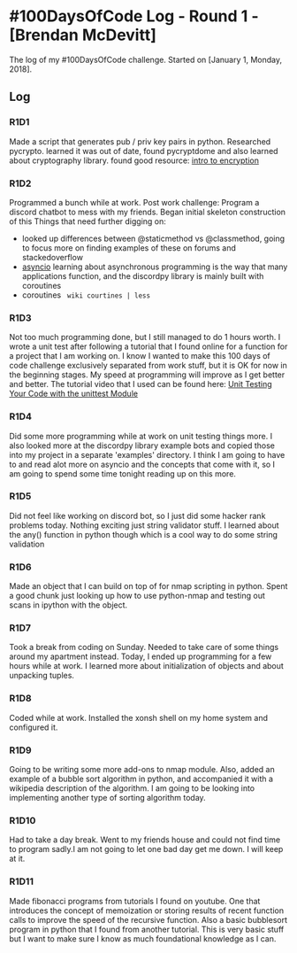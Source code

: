 # #100DaysOfCode Log - Round 1 - [Brendan McDevitt]

The log of my #100DaysOfCode challenge. Started on [January 1, Monday, 2018].

## Log

### R1D1 
Made a script that generates pub / priv key pairs in python. Researched
pycrypto. learned it was out of date, found pycryptdome and also learned about
cryptography library. found good resource: [intro to encryption](https://www.blog.pythonlibrary.org/2016/05/18/python-3-an-intro-to-encryption/)

### R1D2
Programmed a bunch while at work. Post work challenge: Program a discord
chatbot to mess with my friends. Began initial skeleton construction of this 
Things that need further digging on:
- looked up differences between @staticmethod vs @classmethod, going to focus
more on finding examples of these on forums and stackedoverflow
- [asyncio](https://docs.python.org/3/library/asyncio.html) learning about
  asynchronous programming is the way that many applications function, and the
  discordpy library is mainly built with coroutines 
- coroutines `` wiki courtines | less``


### R1D3 
Not too much programming done, but I still managed to do 1 hours worth. I
wrote a unit test after following a tutorial that I found online for a function
for a project that I am working on. I know I wanted to make this 100 days of
code challenge exclusively separated from work stuff, but it is OK for now in
the beginning stages. My speed at programming will improve as I get better and
better. The tutorial video that I used can be found here: 
[Unit Testing Your Code with the unittest Module](https://www.youtube.com/watch?v=6tNS--WetLI)


### R1D4
Did some more programming while at work on unit testing things more. I also
looked more at the discordpy library example bots and copied those into my
project in a separate 'examples' directory. I think I am going to have to and
read alot more on asyncio and the concepts that come with it, so I am going to
spend some time tonight reading up on this more.


### R1D5
Did not feel like working on discord bot, so I just did some hacker rank
problems today. Nothing exciting just string validator stuff. I learned about
the any() function in python though which is a cool way to do some string
validation

### R1D6
Made an object that I can build on top of for nmap scripting in python. Spent a
good chunk just looking up how to use python-nmap and testing out scans in
ipython with the object.

### R1D7 
Took a break from coding on Sunday. Needed to take care of some things around
my apartment instead. Today, I ended up programming for a few hours while at
work. I learned more about initialization of objects and about unpacking
tuples.

### R1D8
Coded while at work. Installed the xonsh shell on my home system and configured
it.

### R1D9 
Going to be writing some more add-ons to nmap module. Also, added an example of
a bubble sort algorithm in python, and accompanied it with a wikipedia
description of the algorithm. I am going to be looking into implementing
another type of sorting algorithm today.

### R1D10
Had to take a day break. Went to my friends house and could not find time to
program sadly.I am not going to let one bad day get me down. I will keep at it.

### R1D11
Made fibonacci programs from tutorials I found on youtube. One that introduces
the concept of memoization or storing results of recent function calls to improve
the speed of the recursive function. Also a basic bubblesort program in python that I
found from another tutorial. This is very basic stuff but I want to make sure I
know as much foundational knowledge as I can. 
